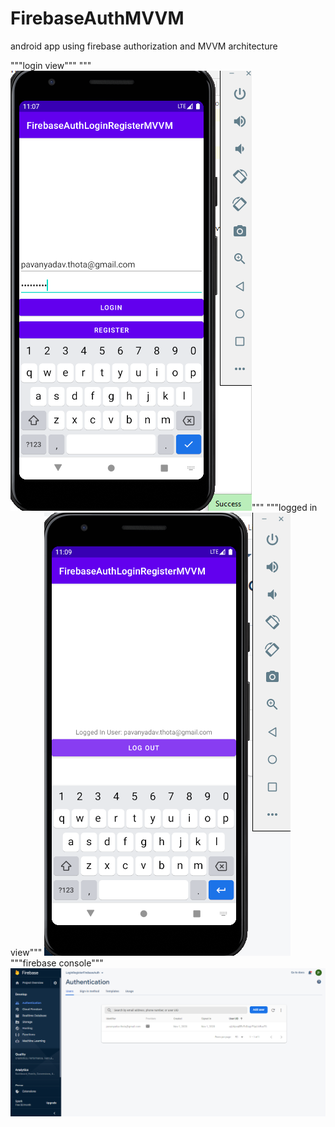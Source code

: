 # FirebaseAuthMVVM
android app using firebase authorization and MVVM architecture

"""login view"""
"""![alt text](https://github.com/Pavan-kalyan-thota/FirebaseAuthMVVM/blob/master/Screenshot%20(19).png)"""
"""logged in view"""
![alt text](https://github.com/Pavan-kalyan-thota/FirebaseAuthMVVM/blob/master/Screenshot%20(20).png)
"""firebase console"""
![alt text](https://github.com/Pavan-kalyan-thota/FirebaseAuthMVVM/blob/master/Screenshot%20(21).png)
